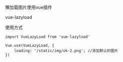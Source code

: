 懒加载图片使用vue插件

vue-lazyload

使用方式
```
import VueLazyLoad from 'vue-lazyload'

Vue.use(VueLazyLoad, {
    loading: '/static/img/ok-2.png'; //添加默认的图片
})
```